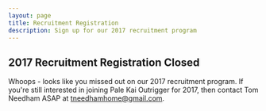 ```yaml
---
layout: page
title: Recruitment Registration
description: Sign up for our 2017 recruitment program
---
```

## 2017 Recruitment Registration Closed
Whoops - looks like you missed out on our 2017 recruitment program. If you're still interested in joining Pale Kai Outrigger for 2017, then contact Tom Needham ASAP at tneedhamhome@gmail.com.
<!--
{% include registration-form.html %}
-->